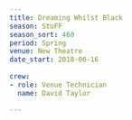 ```yaml
---
title: Dreaming Whilst Black
season: StuFF
season_sort: 460
period: Spring
venue: New Theatre
date_start: 2018-06-16
  
crew:
- role: Venue Technician
  name: David Taylor

---
```

